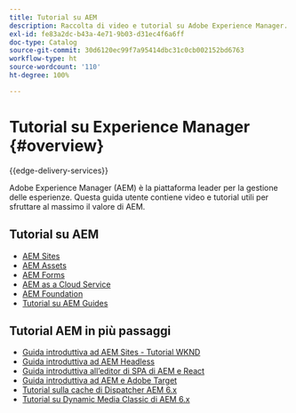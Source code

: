 ```yaml
---
title: Tutorial su AEM
description: Raccolta di video e tutorial su Adobe Experience Manager.
exl-id: fe83a2dc-b43a-4e71-9b03-d31ec4f6a6ff
doc-type: Catalog
source-git-commit: 30d6120ec99f7a95414dbc31c0cb002152bd6763
workflow-type: ht
source-wordcount: '110'
ht-degree: 100%

---
```


# Tutorial su Experience Manager {#overview}

{{edge-delivery-services}}

Adobe Experience Manager (AEM) è la piattaforma leader per la gestione delle esperienze. Questa guida utente contiene video e tutorial utili per sfruttare al massimo il valore di AEM.

## Tutorial su AEM

+ [AEM Sites](https://experienceleague.adobe.com/it/docs/experience-manager-learn/sites/overview)
+ [AEM Assets](https://experienceleague.adobe.com/it/docs/experience-manager-learn/assets/overview)
+ [AEM Forms](https://experienceleague.adobe.com/it/docs/experience-manager-learn/forms/overview)
+ [AEM as a Cloud Service](https://experienceleague.adobe.com/it/docs/experience-manager-learn/cloud-service/overview)
+ [AEM Foundation](https://experienceleague.adobe.com/docs/experience-manager-learn/foundation/overview.html?lang=it)
+ [Tutorial su AEM Guides](https://experienceleague.adobe.com/it/docs/experience-manager-guides/using/overview)

## Tutorial AEM in più passaggi

+ [Guida introduttiva ad AEM Sites - Tutorial WKND](https://experienceleague.adobe.com/it/docs/experience-manager-learn/getting-started-wknd-tutorial-develop/overview)
+ [Guida introduttiva ad AEM Headless](https://experienceleague.adobe.com/it/docs/experience-manager-learn/getting-started-with-aem-headless/overview)
+ [Guida introduttiva all’editor di SPA di AEM e React](https://experienceleague.adobe.com/it/docs/experience-manager-learn/getting-started-with-aem-headless/spa-editor/react/overview)
+ [Guida introduttiva ad AEM e Adobe Target](https://experienceleague.adobe.com/it/docs/experience-manager-learn/aem-target-tutorial/overview)
+ [Tutorial sulla cache di Dispatcher AEM 6.x](https://experienceleague.adobe.com/it/docs/experience-manager-learn/dispatcher-tutorial/overview)
+ [Tutorial su Dynamic Media Classic di AEM 6.x](https://experienceleague.adobe.com/it/docs/experience-manager-learn/dynamic-media-classic-tutorial/overview)
